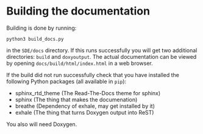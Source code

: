 Building the documentation
==========================

Building is done by running:

```
python3 build_docs.py
```

in the `SDE/docs` directory. If this runs successfully you will get two
additional directories: `build` and `doxyoutput`. The actual documentation can
be viewed by opening `docs/build/html/index.html` in a web browser.

If the build did not run successfully check that you have installed the
following Python packages (all available in `pip`):

- sphinx_rtd_theme (The Read-The-Docs theme for sphinx)
- sphinx (The thing that makes the documenation)
- breathe (Dependency of exhale, may get installed by it)
- exhale (The thing that turns Doxygen output into ReST)

You also will need Doxygen.
